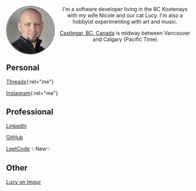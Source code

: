 <header>
  <img src="static/profile-square-01.jpg" alt="Profile photo of Eric James Soltys" style="border-radius: 50%; width: 128px; height: 128px; vertical-align: middle; margin-right: 10px; float: left; border: 2px solid grey;">

  I'm a software developer living in the BC Kootenays with my wife Nicole and our cat Lucy. I'm also a hobbyist experimenting with art and music.

  <i class="fa-solid fa-location-dot"></i> [Castlegar, BC, Canada](https://www.bing.com/maps?osid=053c1577-c000-49e1-a8eb-703fdfa0b5e6) is midway between Vancouver and Calgary (Pacific Time)

</header>

## Personal
<i class="fa-brands fa-threads"></i> [Threads](https://www.threads.net/@kootenay_eric){:rel="me"}

<i class="fa-brands fa-instagram"></i> [Instagram](https://instagram.com/kootenay_eric){:rel="me"}


## Professional

<i class="fa-brands fa-linkedin"></i> [LinkedIn](https://www.linkedin.com/in/ericjamessoltys/)

<i class="fa-brands fa-github"></i> [GitHub](https://github.com/esoltys)

<i class="fa-solid fa-trophy"></i> [LeetCode](https://leetcode.com/u/esoltys/) ✨New✨

## Other
<i class="fa-solid fa-cat"></i> [Lucy on Imgur](https://imgur.com/user/tuxedolucy)

